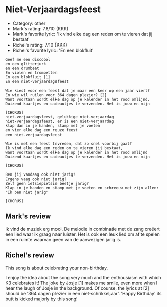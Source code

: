 # Niet-Verjaardagsfeest

 * Category: other
 * Mark's rating: 7.8/10 (KKK)
 * Mark's favorite lyric: 'Ik vind elke dag een reden om te vieren dat jij bestaat'
 * Richel's rating: 7/10 (KKK)
 * Richel's favorite lyric: 'En een blokfluit'

```
Geef me een discobol
en een glitterjurk
en een drumbeat
En violen en trompetten
En een blokfluit [1] 
En een niet-verjaardagsfeest

Wie kiest voor een feest dat je maar een keer op een jaar viert?
En wie wil ruilen voor 364 dagen plezier? [2]
Want voortaan wordt elke dag op je kalender in het rood omlijnd.
Duizend kaartjes en cadeautjes te verzenden. Het is jouw en mijn

[CHORUS]
niet-verjaardagsfeest, gelukkige niet-verjaardag
niet-verjaardagsfeest, er is een niet-verjaardag
klap dan in je handen, stamp met je voeten
en vier elke dag een reuze feest
een niet-verjaardagsfeest

Wie is met een feest tevreden, dat zo snel voorbij gaat?
Ik vind elke dag een reden om te vieren jij bestaat,
want voortaan wordt elke dag op je kalender in het rood omlijnd
Duizend kaartjes en cadeautjes te verzenden. Het is jouw en mijn

[CHORUS]

Ben jij vandaag ook niet jarig?
Ergens vaag ook niet jarig?
Zelf geen ietsiepietsie beetje jarig?
Klap in je handen en stamp met je voeten en schreeuw met zijn allen: "Ik ben niet jarig"

[CHORUS]
```

## Mark's review

Ik vind de muziek erg mooi. De melodie in combinatie met de zang creëert een lied waar ik graag naar luister. Het is ook een leuk lied om af te spelen in een ruimte waarvan geen van de aanwezigen jarig is.

## Richel's review

This song is about celebrating your non-birthday.

I enjoy the idea about the song very much and the enthousiasm with which K3 celebrates it! The joke by Josje [1] makes me smile, even more when I hear the laugh of Josje in the background. 
Of course, the lyrics at [2] should be '364 dagen plezier in een niet-schrikkeljaar'. 'Happy Birthday' its butt is kicked majorly by this song!
